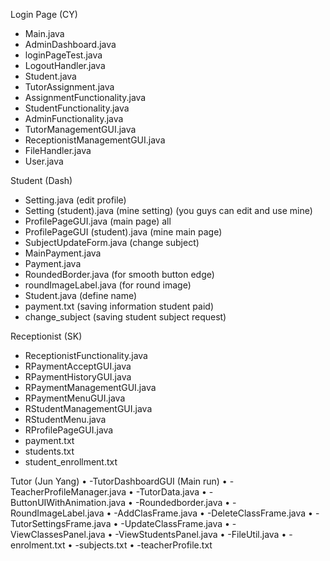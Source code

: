 Login Page (CY)
  - Main.java
  - AdminDashboard.java
  - loginPageTest.java
  - LogoutHandler.java
  - Student.java
  - TutorAssignment.java
  - AssignmentFunctionality.java
  - StudentFunctionality.java
  - AdminFunctionality.java
  - TutorManagementGUI.java
  - ReceptionistManagementGUI.java
  - FileHandler.java
  - User.java

Student (Dash)
  - Setting.java (edit profile)
  - Setting (student).java (mine setting) (you guys can edit and use mine)
  - ProfilePageGUI.java (main page) all
  - ProfilePageGUI (student).java (mine main page)
  - SubjectUpdateForm.java (change subject)
  - MainPayment.java
  - Payment.java
  - RoundedBorder.java (for smooth button edge)
  - roundImageLabel.java (for round image)
  - Student.java (define name)
  - payment.txt (saving information student paid)
  - change_subject (saving student subject request) 

Receptionist (SK)
  - ReceptionistFunctionality.java
  - RPaymentAcceptGUI.java
  - RPaymentHistoryGUI.java
  - RPaymentManagementGUI.java
  - RPaymentMenuGUI.java
  - RStudentManagementGUI.java
  - RStudentMenu.java
  - RProfilePageGUI.java
  - payment.txt
  - students.txt
  - student_enrollment.txt

Tutor (Jun Yang)
•	-TutorDashboardGUI (Main run)
•	-TeacherProfileManager.java
•	-TutorData.java
•	-ButtonUIWithAnimation.java
•	-Roundedborder.java
•	-RoundImageLabel.java
•	-AddClasFrame.java
•	-DeleteClassFrame.java
•	-TutorSettingsFrame.java
•	-UpdateClassFrame.java
•	-ViewClassesPanel.java
•	-ViewStudentsPanel.java
•	-FileUtil.java
•	-enrolment.txt
•	-subjects.txt
•	-teacherProfile.txt

